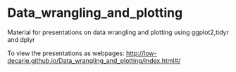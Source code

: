 # Data_wrangling_and_plotting
Material for presentations on data wrangling and plotting using ggplot2,tidyr and dplyr

To view the presentations as webpages:
http://low-decarie.github.io/Data_wrangling_and_plotting/index.html#/
